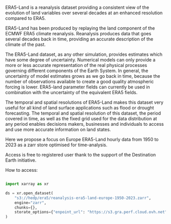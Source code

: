 ERA5-Land is a reanalysis dataset providing a consistent view of the evolution of land variables
over several decades at an enhanced resolution compared to ERA5.

ERA5-Land has been produced by replaying the land component of the ECMWF ERA5 climate reanalysis.
Reanalysis produces data that goes several decades back in time, providing an accurate description of the climate of the past.


The ERA5-Land dataset, as any other simulation, provides estimates which have some degree of uncertainty.
Numerical models can only provide a more or less accurate representation of the real physical processes governing different
components of the Earth System. In general, the uncertainty of model estimates grows as we go back in time,
because the number of observations available to create a good quality atmospheric forcing is lower.
ERA5-land parameter fields can currently be used in combination with the uncertainty of the equivalent ERA5 fields.


The temporal and spatial resolutions of ERA5-Land makes this dataset very useful
for all kind of land surface applications such as flood or drought forecasting.
The temporal and spatial resolution of this dataset, the period covered in time,
as well as the fixed grid used for the data distribution at any period enables decisions makers,
businesses and individuals to access and use more accurate information on land states.


Here we propose a focus on Europe ERA5-Land hourly data from 1950 to 2023 as a zarr store optimised for time-analysis.

Access is free to registered user thank to the support of the Destination Earth initiative.


How to access:


```python

import xarray as xr

ds = xr.open_dataset(
    "s3://hedp/era5/reanalysis-era5-land-europe-1950-2023.zarr",
    engine="zarr",
    chunks={},
    storate_options={"enpoint_url": "https://s3.gra.perf.cloud.ovh.net"}
)
```